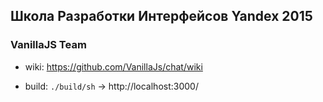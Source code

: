 ## Школа  Разработки Интерфейсов Yandex 2015

### VanillaJS Team

* wiki: https://github.com/VanillaJs/chat/wiki

* build: `./build/sh` -> http://localhost:3000/
